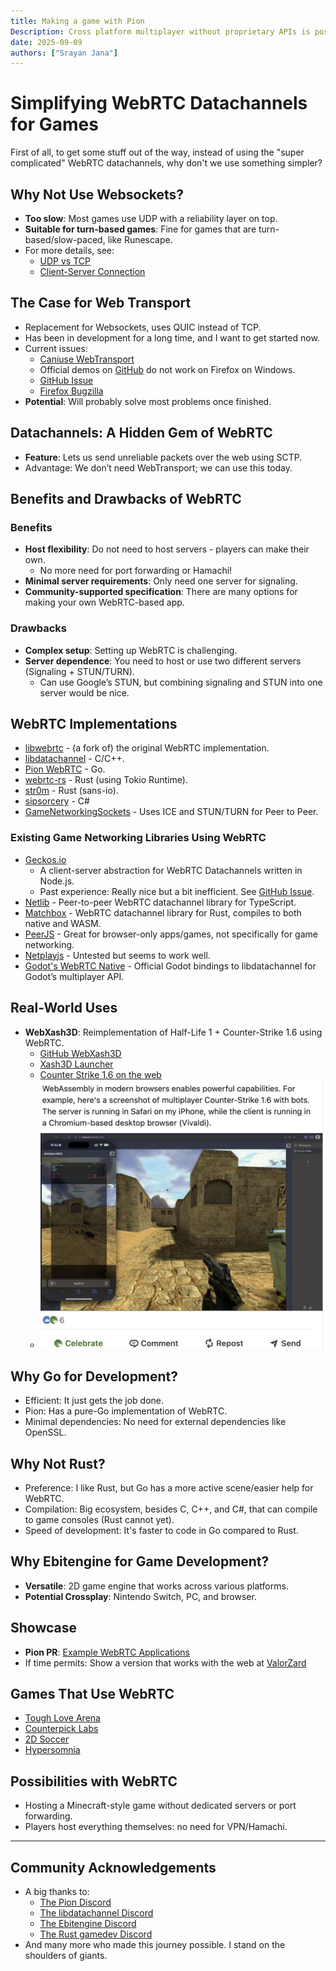 ```yaml
---
title: Making a game with Pion
Description: Cross platform multiplayer without proprietary APIs is possible thanks to Pion!
date: 2025-09-09
authors: ["Srayan Jana"]
---
```


# Simplifying WebRTC Datachannels for Games

First of all, to get some stuff out of the way, instead of using the "super complicated" WebRTC datachannels, why don't we use something simpler?

## Why Not Use Websockets?

- **Too slow**: Most games use UDP with a reliability layer on top.
- **Suitable for turn-based games**: Fine for games that are turn-based/slow-paced, like Runescape.
- For more details, see:
  - [UDP vs TCP](https://gafferongames.com/post/udp_vs_tcp/)
  - [Client-Server Connection](https://gafferongames.com/post/client_server_connection/)

## The Case for Web Transport

- Replacement for Websockets, uses QUIC instead of TCP.
- Has been in development for a long time, and I want to get started now.
- Current issues:
  - [Caniuse WebTransport](https://caniuse.com/webtransport)
  - Official demos on [GitHub](https://github.com/w3c/webtransport) do not work on Firefox on Windows.
  - [GitHub Issue](https://github.com/w3c/webtransport/issues/675)
  - [Firefox Bugzilla](https://bugzilla.mozilla.org/show_bug.cgi?id=1969090)
- **Potential**: Will probably solve most problems once finished.

## Datachannels: A Hidden Gem of WebRTC

- **Feature**: Lets us send unreliable packets over the web using SCTP.
- Advantage: We don’t need WebTransport; we can use this today.

## Benefits and Drawbacks of WebRTC

### Benefits

- **Host flexibility**: Do not need to host servers - players can make their own.
  - No more need for port forwarding or Hamachi!
- **Minimal server requirements**: Only need one server for signaling.
- **Community-supported specification**: There are many options for making your own WebRTC-based app.

### Drawbacks

- **Complex setup**: Setting up WebRTC is challenging.
- **Server dependence**: You need to host or use two different servers (Signaling + STUN/TURN).
  - Can use Google’s STUN, but combining signaling and STUN into one server would be nice.

## WebRTC Implementations

- [libwebrtc](https://github.com/webrtc-sdk/libwebrtc?tab=readme-ov-file) - (a fork of) the original WebRTC implementation.
- [libdatachannel](https://github.com/paullouisageneau/libdatachannel) - C/C++.
- [Pion WebRTC](https://github.com/pion/webrtc) - Go.
- [webrtc-rs](https://github.com/webrtc-rs/webrtc) - Rust (using Tokio Runtime).
- [str0m](https://github.com/algesten/str0m) - Rust (sans-io).
- [sipsorcery](https://github.com/sipsorcery-org/sipsorcery) - C#
- [GameNetworkingSockets](https://github.com/ValveSoftware/GameNetworkingSockets) - Uses ICE and STUN/TURN for Peer to Peer.

### Existing Game Networking Libraries Using WebRTC

- [Geckos.io](https://github.com/geckosio/geckos.io)
  - A client-server abstraction for WebRTC Datachannels written in Node.js.
  - Past experience: Really nice but a bit inefficient. See [GitHub Issue](https://github.com/geckosio/geckos.io/issues/269).
- [Netlib](https://github.com/poki/netlib) - Peer-to-peer WebRTC datachannel library for TypeScript.
- [Matchbox](https://github.com/johanhelsing/matchbox) - WebRTC datachannel library for Rust, compiles to both native and WASM.
- [PeerJS](https://github.com/peers/peerjs) - Great for browser-only apps/games, not specifically for game networking.
- [Netplayjs](https://github.com/rameshvarun/netplayjs) - Untested but seems to work well.
- [Godot's WebRTC Native](https://github.com/godotengine/webrtc-native) - Official Godot bindings to libdatachannel for Godot’s multiplayer API.

## Real-World Uses

- **WebXash3D**: Reimplementation of Half-Life 1 + Counter-Strike 1.6 using WebRTC.
  - [GitHub WebXash3D](https://github.com/yohimik/webxash3d-fwgs)
  - [Xash3D Launcher](https://github.com/ololoken/xash3d-launcher)
  - [Counter Strike 1.6 on the web](https://turch.in/cs/index.html)
  - ![Counter Strike](/img/counter_strike_on_the_web.png)

## Why Go for Development?

- Efficient: It just gets the job done.
- Pion: Has a pure-Go implementation of WebRTC.
- Minimal dependencies: No need for external dependencies like OpenSSL.

## Why Not Rust?

- Preference: I like Rust, but Go has a more active scene/easier help for WebRTC.
- Compilation: Big ecosystem, besides C, C++, and C#, that can compile to game consoles (Rust cannot yet).
- Speed of development: It's faster to code in Go compared to Rust.

## Why Ebitengine for Game Development?

- **Versatile**: 2D game engine that works across various platforms.
- **Potential Crossplay**: Nintendo Switch, PC, and browser.

## Showcase

- **Pion PR**: [Example WebRTC Applications](https://github.com/pion/example-webrtc-applications/pull/351)
- If time permits: Show a version that works with the web at [ValorZard](https://github.com/ValorZard/gopher-combat)

## Games That Use WebRTC

- [Tough Love Arena](https://toughlovearena.com/)
- [Counterpick Labs](https://www.counterpicklabs.com/)
- [2D Soccer](https://2dsoccer.com/)
- [Hypersomnia](https://github.com/TeamHypersomnia/Hypersomnia)

## Possibilities with WebRTC

- Hosting a Minecraft-style game without dedicated servers or port forwarding.
- Players host everything themselves: no need for VPN/Hamachi.

---

## Community Acknowledgements

- A big thanks to:
  - [The Pion Discord](https://pion.ly/discord)
  - [The libdatachannel Discord](https://discord.gg/jXAP8jp3Nn)
  - [The Ebitengine Discord](https://discord.gg/3tVdM5H8cC)
  - [The Rust gamedev Discord](https://discord.com/invite/game-development-in-rust-676678179678715904)
- And many more who made this journey possible. I stand on the shoulders of giants.

